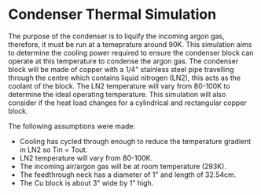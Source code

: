 # Condenser Thermal Simulation

The purpose of the condenser is to liquify the incoming argon gas, therefore, it must be run at a temeprature around 90K. This simulation aims to determine the cooling power required to ensure the condenser block can operate at this temperature to condense the argon gas. The condenser block will be made of copper with a 1/4" stainless steel pipe travelling through the centre which contains liquid nitrogen (LN2), this acts as the coolant of the block. The LN2 temperature will vary from 80-100K to determine the ideal operating temperature. This simulation will also consider if the heat load changes for a cylindrical and rectangular copper block.

The following assumptions were made:
- Cooling has cycled through enough to reduce the temperature gradient in LN2 so Tin = Tout.
- LN2 temperature will vary from 80-100K.
- The incoming air/argon gas will be at room temperature (293K).
- The feedthrough neck has a diameter of 1" and length of 32.54cm.
- The Cu block is about 3" wide by 1" high.
